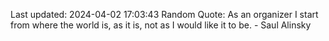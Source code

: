 Last updated: 2024-04-02 17:03:43
Random Quote: As an organizer I start from where the world is, as it is, not as I would like it to be. - Saul Alinsky